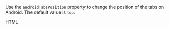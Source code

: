 Use the `androidTabsPosition` property to change the position of the tabs on Android. The default value is `top`.

HTML
<snippet id='android-tabs-position-ng-html'/>
